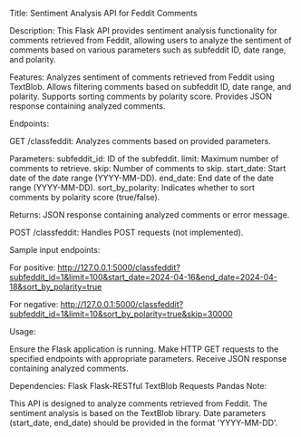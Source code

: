 Title: Sentiment Analysis API for Feddit Comments

Description:
This Flask API provides sentiment analysis functionality for comments retrieved from Feddit, allowing users to analyze the sentiment of comments based on various parameters such as subfeddit ID, date range, and polarity.

Features:
Analyzes sentiment of comments retrieved from Feddit using TextBlob.
Allows filtering comments based on subfeddit ID, date range, and polarity.
Supports sorting comments by polarity score.
Provides JSON response containing analyzed comments.

Endpoints:

GET /classfeddit: Analyzes comments based on provided parameters.

Parameters:
subfeddit_id: ID of the subfeddit.
limit: Maximum number of comments to retrieve.
skip: Number of comments to skip.
start_date: Start date of the date range (YYYY-MM-DD).
end_date: End date of the date range (YYYY-MM-DD).
sort_by_polarity: Indicates whether to sort comments by polarity score (true/false).

Returns: JSON response containing analyzed comments or error message.

POST /classfeddit: Handles POST requests (not implemented).

Sample input endpoints:

For positive:
http://127.0.0.1:5000/classfeddit?subfeddit_id=1&limit=100&start_date=2024-04-16&end_date=2024-04-18&sort_by_polarity=true

For negative:
http://127.0.0.1:5000/classfeddit?subfeddit_id=1&limit=10&sort_by_polarity=true&skip=30000

Usage:

Ensure the Flask application is running.
Make HTTP GET requests to the specified endpoints with appropriate parameters.
Receive JSON response containing analyzed comments.

Dependencies:
Flask
Flask-RESTful
TextBlob
Requests
Pandas
Note:

This API is designed to analyze comments retrieved from Feddit.
The sentiment analysis is based on the TextBlob library.
Date parameters (start_date, end_date) should be provided in the format 'YYYY-MM-DD'.

